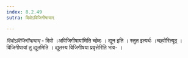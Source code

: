 ```yaml
---
index: 8.2.49
sutra: दिवोऽविजिगीषायाम्

---
```

_दिवोऽविजिगीषायाम्_ - दिवो ।अविजिगीषाया॑मिति च्छेदः । द्यून इति । स्तुत इत्यर्थः ।च्छ्वो॑रित्यूठ् । विजिगीषायां तु द्यूतमिति । द्यूतस्य विजिगीषया प्रवृत्तेरिति भाव- ।